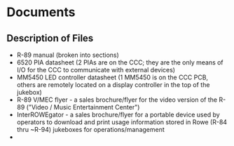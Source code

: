 # Documents

## Description of Files

- R-89 manual (broken into sections)
- 6520 PIA datasheet (2 PIAs are on the CCC; they are the only means of I/O for the CCC to communicate with external devices)
- MM5450 LED controller datasheet (1 MM5450 is on the CCC PCB, others are remotely located on a display controller in the top of the jukebox)
- R-89 V/MEC flyer - a sales brochure/flyer for the video version of the R-89 ("Video / Music Entertainment Center")
- InterROWEgator - a sales brochure/flyer for a portable device used by operators to download and print usage information stored in Rowe (R-84 thru ~R-94) jukeboxes for operations/management
- 
